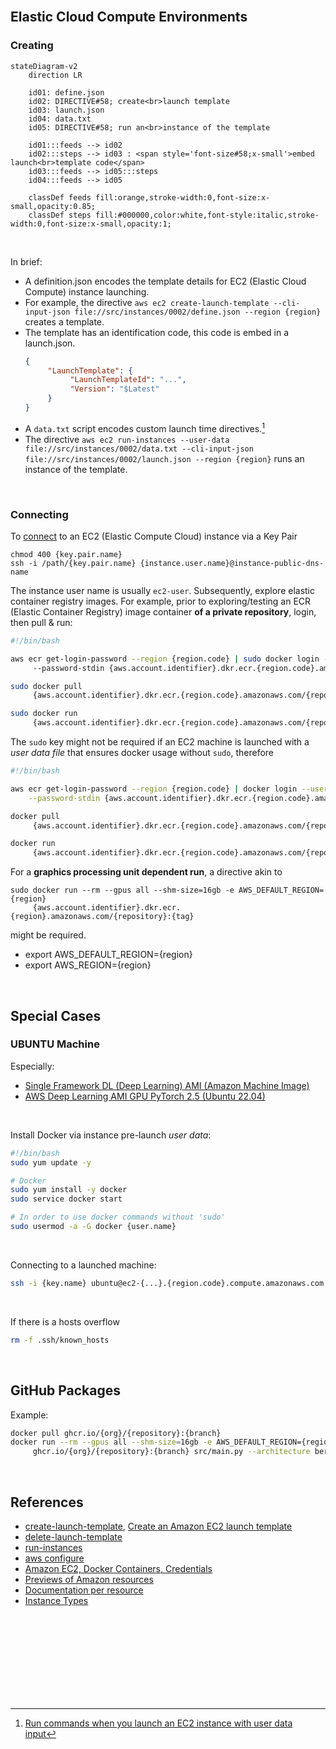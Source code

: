 <br>

## Elastic Cloud Compute Environments

### Creating

```mermaid
stateDiagram-v2
    direction LR
    
    id01: define.json
    id02: DIRECTIVE#58; create<br>launch template
    id03: launch.json
    id04: data.txt
    id05: DIRECTIVE#58; run an<br>instance of the template
    
    id01:::feeds --> id02
    id02:::steps --> id03 : <span style='font-size#58;x-small'>embed launch<br>template code</span>
    id03:::feeds --> id05:::steps
    id04:::feeds --> id05

    classDef feeds fill:orange,stroke-width:0,font-size:x-small,opacity:0.85;
    classDef steps fill:#000000,color:white,font-style:italic,stroke-width:0,font-size:x-small,opacity:1;
```

<br>

In brief:

* A definition.json encodes the template details for EC2 (Elastic Cloud Compute) instance launching. 
* For example, the directive `aws ec2 create-launch-template --cli-input-json file://src/instances/0002/define.json --region {region}` creates a template.
* The template has an identification code, this code is embed in a launch.json.
     ```json
     {
          "LaunchTemplate": {
               "LaunchTemplateId": "...",
               "Version": "$Latest"
          }
    }
    ```
* A `data.txt` script encodes custom launch time directives.[^user-data]
* The directive `aws ec2 run-instances --user-data file://src/instances/0002/data.txt --cli-input-json file://src/instances/0002/launch.json --region {region}` runs an instance of the template.

<br>

### Connecting

To <a href="https://docs.aws.amazon.com/AWSEC2/latest/UserGuide/connect-linux-inst-ssh.html" target="_blank">connect</a> to an EC2 (Elastic Compute Cloud) instance via a Key Pair

```shell
chmod 400 {key.pair.name}
ssh -i /path/{key.pair.name} {instance.user.name}@instance-public-dns-name
```

The instance user name is usually `ec2-user`.  Subsequently, explore elastic container registry images.  For example, prior to exploring/testing an ECR (Elastic Container Registry) image container **of a private repository**, login, then pull & run:

```bash
#!/bin/bash

aws ecr get-login-password --region {region.code} | sudo docker login --username AWS 
     --password-stdin {aws.account.identifier}.dkr.ecr.{region.code}.amazonaws.com

sudo docker pull 
     {aws.account.identifier}.dkr.ecr.{region.code}.amazonaws.com/{repository.name}:{image.tag}

sudo docker run 
     {aws.account.identifier}.dkr.ecr.{region.code}.amazonaws.com/{repository.name}:{image.tag}
```

The `sudo` key might not be required if an EC2 machine is launched with a *user data file* that ensures docker usage without `sudo`, therefore

```bash
#!/bin/bash

aws ecr get-login-password --region {region.code} | docker login --username AWS \
    --password-stdin {aws.account.identifier}.dkr.ecr.{region.code}.amazonaws.com

docker pull 
     {aws.account.identifier}.dkr.ecr.{region.code}.amazonaws.com/{repository.name}:{tag.name}

docker run 
     {aws.account.identifier}.dkr.ecr.{region.code}.amazonaws.com/{repository.name}:{tag.name}
```

For a **graphics processing unit dependent run**, a directive akin to

```shell
sudo docker run --rm --gpus all --shm-size=16gb -e AWS_DEFAULT_REGION={region}
     {aws.account.identifier}.dkr.ecr.{region}.amazonaws.com/{repository}:{tag}
```

might be required.

* export AWS_DEFAULT_REGION={region}
* export AWS_REGION={region}


<br>


## Special Cases

### UBUNTU Machine

Especially:

* [Single Framework DL (Deep Learning) AMI (Amazon Machine Image)](https://docs.aws.amazon.com/dlami/latest/devguide/appendix-ami-release-notes.html)
* [AWS Deep Learning AMI GPU PyTorch 2.5 (Ubuntu 22.04)](https://aws.amazon.com/releasenotes/aws-deep-learning-ami-gpu-pytorch-2-5-ubuntu-22-04/)

<br>

Install Docker via instance pre-launch *user data*:

```bash
#!/bin/bash
sudo yum update -y

# Docker
sudo yum install -y docker
sudo service docker start

# In order to use docker commands without 'sudo'
sudo usermod -a -G docker {user.name}
```

<br>

Connecting to a launched machine:

```bash
ssh -i {key.name} ubuntu@ec2-{...}.{region.code}.compute.amazonaws.com
```

<br>

If there is a hosts overflow

```bash
rm -f .ssh/known_hosts
```

<br>

## GitHub Packages

Example:

```bash
docker pull ghcr.io/{org}/{repository}:{branch}
docker run --rm --gpus all --shm-size=16gb -e AWS_DEFAULT_REGION={region.code} 
     ghcr.io/{org}/{repository}:{branch} src/main.py --architecture bert
```

<br>


## References

* [create-launch-template](https://awscli.amazonaws.com/v2/documentation/api/latest/reference/ec2/create-launch-template.html), [Create an Amazon EC2 launch template](https://docs.aws.amazon.com/AWSEC2/latest/UserGuide/create-launch-template.html#create-launch-template-define-parameters)
* [delete-launch-template](https://docs.aws.amazon.com/cli/latest/reference/ec2/delete-launch-template.html)
* [run-instances](https://awscli.amazonaws.com/v2/documentation/api/latest/reference/ec2/run-instances.html)
* [aws configure](https://thereferences.github.io/practice/docs/build/html/development/integration/cloud.html)
* [Amazon EC2, Docker Containers, Credentials](https://www.baeldung.com/ops/docker-container-pass-aws-credentials)
* [Previews of Amazon resources](https://aws.amazon.com/documentation-overview/)
* [Documentation per resource](https://docs.aws.amazon.com)
* [Instance Types](https://aws.amazon.com/ec2/instance-types/)

<br>
<br>

<br>
<br>

<br>
<br>

<br>
<br>


[^user-data]: [Run commands when you launch an EC2 instance with user data input](https://docs.aws.amazon.com/AWSEC2/latest/UserGuide/user-data.html)
